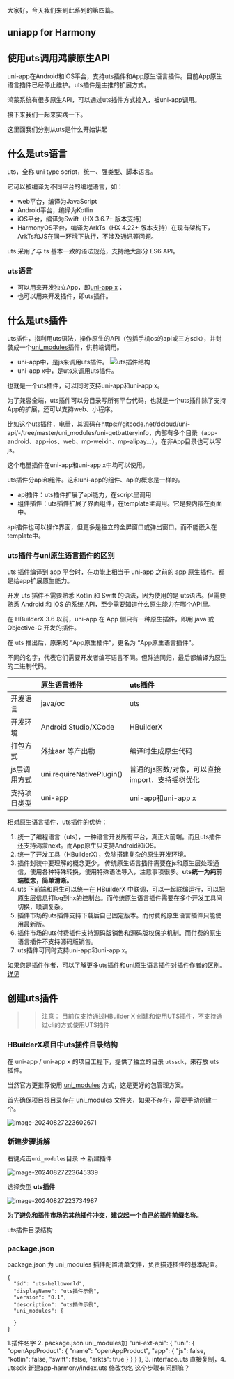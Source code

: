 大家好，今天我们来到此系列的第四篇。



## uniapp for Harmony

## 使用uts调用鸿蒙原生API

uni-app在Android和iOS平台，支持uts插件和App原生语言插件。目前App原生语言插件已经停止维护。uts插件是主推的扩展方式。

鸿蒙系统有很多原生API，可以通过uts插件方式接入，被uni-app调用。

接下来我们一起来实践一下。

这里面我们分别从uts是什么开始讲起

## 什么是uts语言

uts，全称 uni type script，统一、强类型、脚本语言。

它可以被编译为不同平台的编程语言，如：

- web平台，编译为JavaScript
- Android平台，编译为Kotlin
- iOS平台，编译为Swift（HX 3.6.7+ 版本支持）
- HarmonyOS平台，编译为ArkTs（HX 4.22+ 版本支持）在现有架构下，ArkTs和JS在同一环境下执行，不涉及通讯等问题。

uts 采用了与 ts 基本一致的语法规范，支持绝大部分 ES6 API。

### uts语言

- 可以用来开发独立App，即[uni-app x](https://doc.dcloud.net.cn/uni-app-x/)；
- 也可以用来开发插件，即uts插件。

## 什么是uts插件

uts插件，指利用uts语法，操作原生的API（包括手机os的api或三方sdk），并封装成一个[uni_modules](https://uniapp.dcloud.net.cn/plugin/uni_modules.html)插件，供前端调用。

- uni-app中，是js来调用uts插件。 ![uts插件结构](https://luckly007.oss-cn-beijing.aliyuncs.com/uPic/UTS%E7%BB%93%E6%9E%84%E7%A4%BA%E6%84%8F%E5%9B%BE1.png)
- uni-app x中，是uts来调用uts插件。

也就是一个uts插件，可以同时支持uni-app和uni-app x。

为了兼容全端，uts插件可以分目录写所有平台代码，也就是一个uts插件除了支持App的扩展，还可以支持web、小程序。

比如这个uts插件，[电量](https://ext.dcloud.net.cn/plugin?id=9295)，其源码在https://gitcode.net/dcloud/uni-api/-/tree/master/uni_modules/uni-getbatteryinfo，内部有多个目录（app-android、app-ios、web、mp-weixin、mp-alipay...），在非App目录也可以写js。

这个电量插件在uni-app和uni-app x中均可以使用。

uts插件分api和组件。这和uni-app的组件、api的概念是一样的。

- api插件：uts插件扩展了api能力，在script里调用
- 组件插件：uts插件扩展了界面组件，在template里调用。它是要内嵌在页面中。

api插件也可以操作界面，但更多是独立的全屏窗口或弹出窗口。而不能嵌入在template中。

### uts插件与uni原生语言插件的区别

uts 插件编译到 app 平台时，在功能上相当于 uni-app 之前的 app 原生插件。都是给app扩展原生能力。

开发 uts 插件不需要熟悉 Kotlin 和 Swift 的语法，因为使用的是 uts语法。但需要熟悉 Android 和 iOS 的系统 API，至少需要知道什么原生能力在哪个API里。

在 HBuilderX 3.6 以前，uni-app 在 App 侧只有一种原生插件，即用 java 或 Objective-C 开发的插件。

在 uts 推出后，原来的 “App原生插件”，更名为 “App原生语言插件”。

不同的名字，代表它们需要开发者编写语言不同。但殊途同归，最后都编译为原生的二进制代码。

|              | 原生语言插件              | uts插件                                          |
| :----------- | :------------------------ | :----------------------------------------------- |
| 开发语言     | java/oc                   | uts                                              |
| 开发环境     | Android Studio/XCode      | HBuilderX                                        |
| 打包方式     | 外挂aar 等产出物          | 编译时生成原生代码                               |
| js层调用方式 | uni.requireNativePlugin() | 普通的js函数/对象，可以直接 import，支持摇树优化 |
| 支持项目类型 | uni-app                   | uni-app和uni-app x                               |

相对原生语言插件，uts插件的优势：

1. 统一了编程语言（uts），一种语言开发所有平台，真正大前端。而且uts插件还支持鸿蒙next。而App原生只支持Android和iOS。
2. 统一了开发工具（HBuilderX），免除搭建复杂的原生开发环境。
3. 插件封装中要理解的概念更少。 传统原生语言插件需要在js和原生层处理通信，使用各种特殊转换，使用特殊语法导入，注意事项很多。**uts统一为纯前端概念，简单清晰。**
4. uts 下前端和原生可以统一在 HBuilderX 中联调，可以一起联编运行，可以把原生层信息打log到hx的控制台。而传统原生语言插件需要在多个开发工具间切换，联调复杂。
5. 插件市场的uts插件支持下载后自己固定版本。而付费的原生语言插件只能使用最新版。
6. 插件市场的uts付费插件支持源码版销售和源码版权保护机制。而付费的原生语言插件不支持源码版销售。
7. uts插件可同时支持uni-app和uni-app x。

如果您是插件作者，可以了解更多uts插件和uni原生语言插件对插件作者的区别。[详见](https://uniapp.dcloud.net.cn/plugin/publish.html#utsdiff)

## 创建uts插件

> > 注意： 目前仅支持通过HBuilder X 创建和使用UTS插件，不支持通过cli的方式使用UTS插件

### HBuilderX项目中uts插件目录结构

在 uni-app / uni-app x 的项目工程下，提供了独立的目录 `utssdk`，来存放 uts 插件。

当然官方更推荐使用 [uni_modules](https://uniapp.dcloud.net.cn/plugin/uni_modules.html) 方式，这是更好的包管理方案。

首先确保项目根目录存在 uni_modules 文件夹，如果不存在，需要手动创建一个。

![image-20240827223602671](https://luckly007.oss-cn-beijing.aliyuncs.com/uPic/image-20240827223602671.png)

### 新建步骤拆解

右键点击`uni_modules`目录 -> 新建插件

![image-20240827223645339](https://luckly007.oss-cn-beijing.aliyuncs.com/uPic/image-20240827223645339.png)

选择类型 **uts插件**

![image-20240827223734987](https://luckly007.oss-cn-beijing.aliyuncs.com/uPic/image-20240827223734987.png)

**为了避免和插件市场的其他插件冲突，建议起一个自己的插件前缀名称。**

uts插件目录结构



### package.json

package.json 为 uni_modules 插件配置清单文件，负责描述插件的基本配置。

```
{
  "id": "uts-helloworld",
  "displayName": "uts插件示例",
  "version": "0.1",
  "description": "uts插件示例",
  "uni_modules": {

  }
}

```







1.插件名字 2. package.json  uni_modules加 "uni-ext-api": {
		"uni": {
		  "openAppProduct": {
			"name": "openAppProduct",
			"app": {
			  "js": false,
			  "kotlin": false,
			  "swift": false,
			  "arkts": true
			}
		  }
		}
	},  3. interface.uts 直接复制，4. utssdk  新建app-harmony/index.uts  修改包名   这个步骤有问题嘛？
